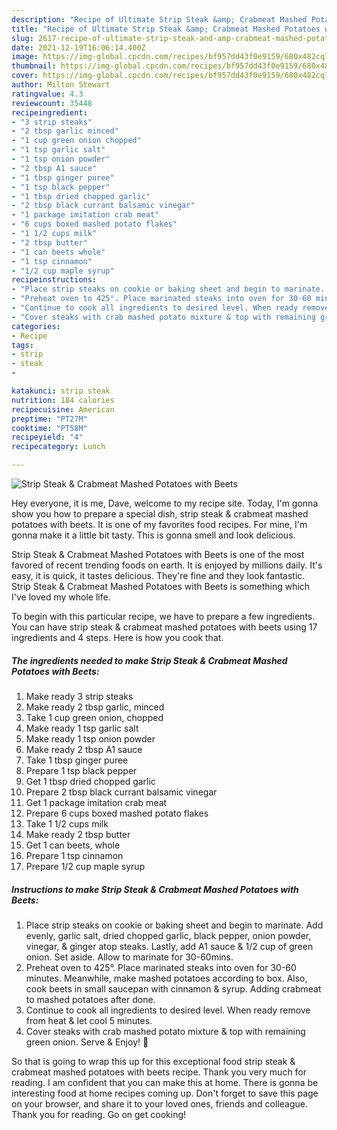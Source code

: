 ```yaml
---
description: "Recipe of Ultimate Strip Steak &amp; Crabmeat Mashed Potatoes with Beets"
title: "Recipe of Ultimate Strip Steak &amp; Crabmeat Mashed Potatoes with Beets"
slug: 2617-recipe-of-ultimate-strip-steak-and-amp-crabmeat-mashed-potatoes-with-beets
date: 2021-12-19T16:06:14.400Z
image: https://img-global.cpcdn.com/recipes/bf957dd43f0e9159/680x482cq70/strip-steak-crabmeat-mashed-potatoes-with-beets-recipe-main-photo.jpg
thumbnail: https://img-global.cpcdn.com/recipes/bf957dd43f0e9159/680x482cq70/strip-steak-crabmeat-mashed-potatoes-with-beets-recipe-main-photo.jpg
cover: https://img-global.cpcdn.com/recipes/bf957dd43f0e9159/680x482cq70/strip-steak-crabmeat-mashed-potatoes-with-beets-recipe-main-photo.jpg
author: Milton Stewart
ratingvalue: 4.3
reviewcount: 35448
recipeingredient:
- "3 strip steaks"
- "2 tbsp garlic minced"
- "1 cup green onion chopped"
- "1 tsp garlic salt"
- "1 tsp onion powder"
- "2 tbsp A1 sauce"
- "1 tbsp ginger puree"
- "1 tsp black pepper"
- "1 tbsp dried chopped garlic"
- "2 tbsp black currant balsamic vinegar"
- "1 package imitation crab meat"
- "6 cups boxed mashed potato flakes"
- "1 1/2 cups milk"
- "2 tbsp butter"
- "1 can beets whole"
- "1 tsp cinnamon"
- "1/2 cup maple syrup"
recipeinstructions:
- "Place strip steaks on cookie or baking sheet and begin to marinate. Add evenly, garlic salt, dried chopped garlic, black pepper, onion powder, vinegar, & ginger atop steaks. Lastly, add A1 sauce & 1/2 cup of green onion. Set aside. Allow to marinate for 30-60mins."
- "Preheat oven to 425°. Place marinated steaks into oven for 30-60 minutes. Meanwhile, make mashed potatoes according to box. Also, cook beets in small saucepan with cinnamon & syrup. Adding crabmeat to mashed potatoes after done."
- "Continue to cook all ingredients to desired level. When ready remove from heat & let cool 5 minutes."
- "Cover steaks with crab mashed potato mixture & top with remaining green onion. Serve & Enjoy! 🥳"
categories:
- Recipe
tags:
- strip
- steak
- 

katakunci: strip steak  
nutrition: 184 calories
recipecuisine: American
preptime: "PT27M"
cooktime: "PT58M"
recipeyield: "4"
recipecategory: Lunch

---
```



![Strip Steak & Crabmeat Mashed Potatoes with Beets](https://img-global.cpcdn.com/recipes/bf957dd43f0e9159/680x482cq70/strip-steak-crabmeat-mashed-potatoes-with-beets-recipe-main-photo.jpg)

Hey everyone, it is me, Dave, welcome to my recipe site. Today, I'm gonna show you how to prepare a special dish, strip steak & crabmeat mashed potatoes with beets. It is one of my favorites food recipes. For mine, I'm gonna make it a little bit tasty. This is gonna smell and look delicious.



Strip Steak & Crabmeat Mashed Potatoes with Beets is one of the most favored of recent trending foods on earth. It is enjoyed by millions daily. It's easy, it is quick, it tastes delicious. They're fine and they look fantastic. Strip Steak & Crabmeat Mashed Potatoes with Beets is something which I've loved my whole life.


To begin with this particular recipe, we have to prepare a few ingredients. You can have strip steak & crabmeat mashed potatoes with beets using 17 ingredients and 4 steps. Here is how you cook that.

<!--inarticleads1-->

##### The ingredients needed to make Strip Steak & Crabmeat Mashed Potatoes with Beets:

1. Make ready 3 strip steaks
1. Make ready 2 tbsp garlic, minced
1. Take 1 cup green onion, chopped
1. Make ready 1 tsp garlic salt
1. Make ready 1 tsp onion powder
1. Make ready 2 tbsp A1 sauce
1. Take 1 tbsp ginger puree
1. Prepare 1 tsp black pepper
1. Get 1 tbsp dried chopped garlic
1. Prepare 2 tbsp black currant balsamic vinegar
1. Get 1 package imitation crab meat
1. Prepare 6 cups boxed mashed potato flakes
1. Take 1 1/2 cups milk
1. Make ready 2 tbsp butter
1. Get 1 can beets, whole
1. Prepare 1 tsp cinnamon
1. Prepare 1/2 cup maple syrup




<!--inarticleads2-->

##### Instructions to make Strip Steak & Crabmeat Mashed Potatoes with Beets:

1. Place strip steaks on cookie or baking sheet and begin to marinate. Add evenly, garlic salt, dried chopped garlic, black pepper, onion powder, vinegar, & ginger atop steaks. Lastly, add A1 sauce & 1/2 cup of green onion. Set aside. Allow to marinate for 30-60mins.
1. Preheat oven to 425°. Place marinated steaks into oven for 30-60 minutes. Meanwhile, make mashed potatoes according to box. Also, cook beets in small saucepan with cinnamon & syrup. Adding crabmeat to mashed potatoes after done.
1. Continue to cook all ingredients to desired level. When ready remove from heat & let cool 5 minutes.
1. Cover steaks with crab mashed potato mixture & top with remaining green onion. Serve & Enjoy! 🥳




So that is going to wrap this up for this exceptional food strip steak & crabmeat mashed potatoes with beets recipe. Thank you very much for reading. I am confident that you can make this at home. There is gonna be interesting food at home recipes coming up. Don't forget to save this page on your browser, and share it to your loved ones, friends and colleague. Thank you for reading. Go on get cooking!
